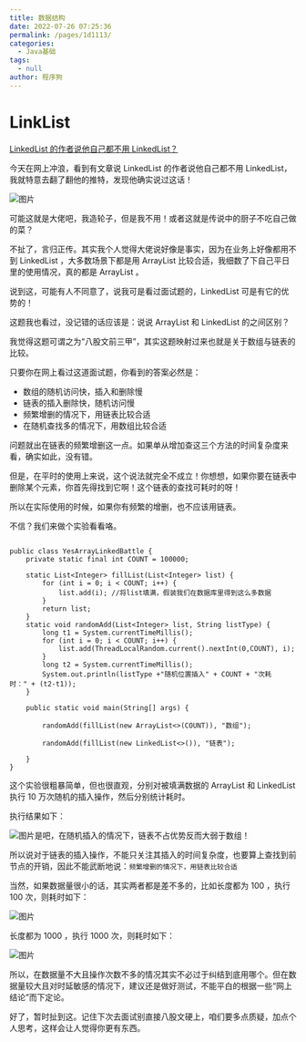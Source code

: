 ```yaml
---
title: 数据结构
date: 2022-07-26 07:25:36
permalink: /pages/1d1113/
categories:  
  - Java基础
tags: 
  - null
author: 程序狗
---
```

# LinkList

[LinkedList 的作者说他自己都不用 LinkedList？](https://mp.weixin.qq.com/s/VviqCFkSY5mBvXwIPX243w)

今天在网上冲浪，看到有文章说 LinkedList 的作者说他自己都不用 LinkedList，我就特意去翻了翻他的推特，发现他确实说过这话！

![图片](assets/640-20211123224057-fmii3ps)

可能这就是大佬吧，我造轮子，但是我不用！或者这就是传说中的厨子不吃自己做的菜？

不扯了，言归正传。其实我个人觉得大佬说好像是事实，因为在业务上好像都用不到 LinkedList ，大多数场景下都是用 ArrayList 比较合适，我细数了下自己平日里的使用情况，真的都是 ArrayList 。

说到这，可能有人不同意了，说我可是看过面试题的，LinkedList 可是有它的优势的！

这题我也看过，没记错的话应该是：说说 ArrayList 和 LinkedList 的之间区别？

我觉得这题可谓之为“八股文前三甲”，其实这题映射过来也就是关于数组与链表的比较。

只要你在网上看过这道面试题，你看到的答案必然是：

* 数组的随机访问快，插入和删除慢
* 链表的插入删除快，随机访问慢
* 频繁增删的情况下，用链表比较合适
* 在随机查找多的情况下，用数组比较合适

问题就出在链表的频繁增删这一点。如果单从增加查这三个方法的时间复杂度来看，确实如此，没有错。

但是，在平时的使用上来说，这个说法就完全不成立！你想想，如果你要在链表中删除某个元素，你首先得找到它啊！这个链表的查找可耗时的呀！

所以在实际使用的时候，如果你有频繁的增删，也不应该用链表。

不信？我们来做个实验看看咯。

```

public class YesArrayLinkedBattle {
    private static final int COUNT = 100000;

    static List<Integer> fillList(List<Integer> list) {
        for (int i = 0; i < COUNT; i++) {
            list.add(i); //将list填满，假装我们在数据库里得到这么多数据
        }
        return list;
    }
    static void randomAdd(List<Integer> list, String listType) {
        long t1 = System.currentTimeMillis();
        for (int i = 0; i < COUNT; i++) {
            list.add(ThreadLocalRandom.current().nextInt(0,COUNT), i);
        }
        long t2 = System.currentTimeMillis();
        System.out.println(listType +"随机位置插入" + COUNT + "次耗时：" + (t2-t1));
    }

    public static void main(String[] args) {

        randomAdd(fillList(new ArrayList<>(COUNT)), "数组");

        randomAdd(fillList(new LinkedList<>()), "链表");

    }
}
```

这个实验很粗暴简单，但也很直观，分别对被填满数据的 ArrayList 和 LinkedList 执行 10 万次随机的插入操作，然后分别统计耗时。

执行结果如下：

![图片](assets/640-20211123224057-doxz15h)是吧，在随机插入的情况下，链表不占优势反而大弱于数组！

所以说对于链表的插入操作，不能只关注其插入的时间复杂度，也要算上查找到前节点的开销，因此不能武断地说：`频繁增删的情况下，用链表比较合适`

当然，如果数据量很小的话，其实两者都是差不多的，比如长度都为 100 ，执行 100 次，则耗时如下：

![图片](assets/640-20211123224057-6ff9viz)

长度都为 1000 ，执行 1000 次，则耗时如下：

![图片](assets/640-20211123224057-9knwhfv)

所以，在数据量不大且操作次数不多的情况其实不必过于纠结到底用哪个。但在数据量较大且对时延敏感的情况下，建议还是做好测试，不能平白的根据一些“网上结论”而下定论。

好了，暂时扯到这。记住下次去面试别直接八股文硬上，咱们要多点质疑，加点个人思考，这样会让人觉得你更有东西。